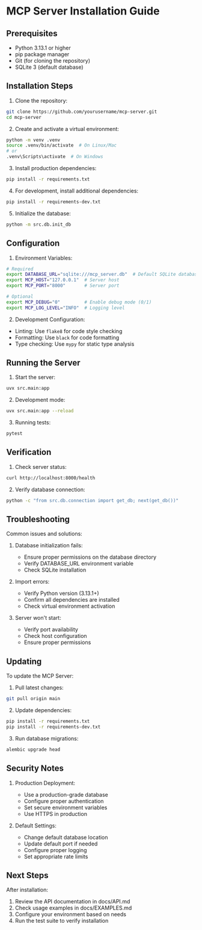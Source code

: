 # MCP Server Installation Guide

## Prerequisites

- Python 3.13.1 or higher
- pip package manager
- Git (for cloning the repository)
- SQLite 3 (default database)

## Installation Steps

1. Clone the repository:
```bash
git clone https://github.com/yourusername/mcp-server.git
cd mcp-server
```

2. Create and activate a virtual environment:
```bash
python -m venv .venv
source .venv/bin/activate  # On Linux/Mac
# or
.venv\Scripts\activate  # On Windows
```

3. Install production dependencies:
```bash
pip install -r requirements.txt
```

4. For development, install additional dependencies:
```bash
pip install -r requirements-dev.txt
```

5. Initialize the database:
```bash
python -m src.db.init_db
```

## Configuration

1. Environment Variables:
```bash
# Required
export DATABASE_URL="sqlite:///mcp_server.db"  # Default SQLite database
export MCP_HOST="127.0.0.1"  # Server host
export MCP_PORT="8000"       # Server port

# Optional
export MCP_DEBUG="0"         # Enable debug mode (0/1)
export MCP_LOG_LEVEL="INFO"  # Logging level
```

2. Development Configuration:
- Linting: Use `flake8` for code style checking
- Formatting: Use `black` for code formatting
- Type checking: Use `mypy` for static type analysis

## Running the Server

1. Start the server:
```bash
uvx src.main:app
```

2. Development mode:
```bash
uvx src.main:app --reload
```

3. Running tests:
```bash
pytest
```

## Verification

1. Check server status:
```bash
curl http://localhost:8000/health
```

2. Verify database connection:
```bash
python -c "from src.db.connection import get_db; next(get_db())"
```

## Troubleshooting

Common issues and solutions:

1. Database initialization fails:
   - Ensure proper permissions on the database directory
   - Verify DATABASE_URL environment variable
   - Check SQLite installation

2. Import errors:
   - Verify Python version (3.13.1+)
   - Confirm all dependencies are installed
   - Check virtual environment activation

3. Server won't start:
   - Verify port availability
   - Check host configuration
   - Ensure proper permissions

## Updating

To update the MCP Server:

1. Pull latest changes:
```bash
git pull origin main
```

2. Update dependencies:
```bash
pip install -r requirements.txt
pip install -r requirements-dev.txt
```

3. Run database migrations:
```bash
alembic upgrade head
```

## Security Notes

1. Production Deployment:
   - Use a production-grade database
   - Configure proper authentication
   - Set secure environment variables
   - Use HTTPS in production

2. Default Settings:
   - Change default database location
   - Update default port if needed
   - Configure proper logging
   - Set appropriate rate limits

## Next Steps

After installation:
1. Review the API documentation in docs/API.md
2. Check usage examples in docs/EXAMPLES.md
3. Configure your environment based on needs
4. Run the test suite to verify installation
